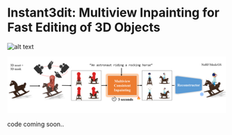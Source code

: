 # Instant3dit: Multiview Inpainting for Fast Editing of 3D Objects

![alt text](https://github.com/amirbarda/Instant3dit/blob/main/assets/teaser.png?raw=true)

![alt text](https://github.com/amirbarda/Instant3dit/blob/main/assets/overview.png?raw=true)

code coming soon..
